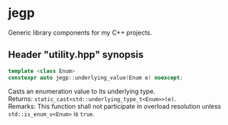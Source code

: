 # jegp
Generic library components for my C++ projects.

## Header "utility.hpp" synopsis

```C++
template <class Enum>
constexpr auto jegp::underlying_value(Enum e) noexcept;
```
Casts an enumeration value to its underlying type.<br/>
Returns: `static_cast<std::underlying_type_t<Enum>>(e)`.<br/>
Remarks: This function shall not participate in overload resolution unless `std::is_enum_v<Enum>` is `true`.
